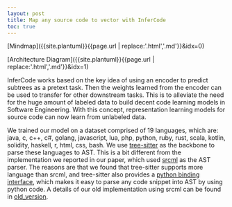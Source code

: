 ```yaml
---
layout: post
title: Map any source code to vector with InferCode
toc: true
---
```


<!--
@startmindmap
+ InferCode 
-- parser using tree-sitter
-- code embedding using TBCNN
++ subtrees extraction
++ pretraining + fine-tuning
@endmindmap
-->
[Mindmap]({{site.plantuml}}{{page.url | replace:'.html','.md'}}&idx=0)

<!--
@startuml
participant code as "source code\nC/C++, Rust, Java ..."
participant ast as "Tree-Sitter\nSubtree Extractor"
participant models as "TBCNN using Tensorflow"
participant embedding as "numpy"
code ->> ast: training_ast = parse(training_code)\ntuning_ast=parse(tuning_code)\ninferring_ast=parse(inferring_code)
ast->>models: pretrained_model = tbcnn(training_ast)
models->>models: tuned_model = tbcnn(pretrained_model, tuning_ast)
models->>embedding: embedding = tbcnn(tuned_model, inferring_ast)
@enduml
-->
[Architecture Diagram]({{site.plantuml}}{{page.url | replace:'.html','.md'}}&idx=1)

InferCode works based on the key idea of using an encoder to predict subtrees as a pretext task. Then the weights learned from the encoder can be used to transfer for other downstream tasks. This is to alleviate the need for the huge amount of labeled data to build decent code learning models in Software Engineering. With this concept, representation learning models for  source code can now learn from unlabeled data. 
    
We trained our model on a dataset comprised of 19 languages, which are: java, c, c++, c#, golang, javascript, lua, php, python, ruby, rust, scala, kotlin, solidity, haskell, r, html, css, bash. We use [tree-sitter](https://github.com/tree-sitter/tree-sitter) as the backbone to parse these languages to AST. This is a bit different from the implementation we reported in our paper, which used [srcml](https://www.srcml.org/) as the AST parser. The reasons are that we found that tree-sitter supports more language than srcml, and tree-sitter also provides a [python binding interface](https://github.com/tree-sitter/py-tree-sitter), which makes it easy to parse any code snippet into AST by using python code. A details of our old implementation using srcml can be found in [old_version](old_version/).